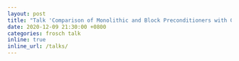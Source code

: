 ```yaml
---
layout: post
title: "Talk 'Comparison of Monolithic and Block Preconditioners with GDSW-type Coarse Spaces for Incompressible Fluid Flow Problems' by Christian Hochmuth at the DD26 conference, Hongkong, China (online)"
date: 2020-12-09 21:30:00 +0800
categories: frosch talk
inline: true
inline_url: /talks/
---
```

